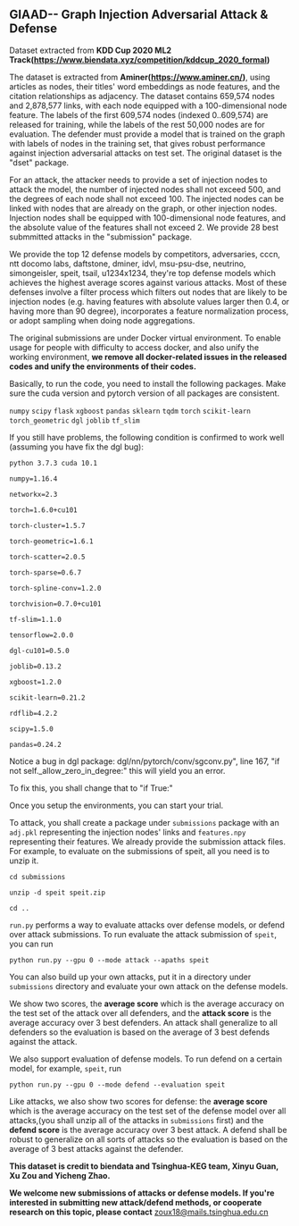 ## GIAAD-- Graph Injection Adversarial Attack & Defense 

Dataset extracted from **KDD Cup 2020 ML2 Track(https://www.biendata.xyz/competition/kddcup_2020_formal)**

The dataset is extracted from **Aminer(https://www.aminer.cn/)**, using articles as nodes, their titles' word embeddings as node features, and the citation relationships as adjacency. The dataset contains 659,574 nodes and 2,878,577 links, with each node equipped with a 100-dimensional node feature. The labels of the first 609,574 nodes (indexed 0..609,574) are released for training, while the labels of the rest 50,000 nodes are for evaluation. The defender must provide a model that is trained on the graph with labels of nodes in the training set, that gives robust performance against injection adversarial attacks on test set. The original dataset is the "dset" package. 

For an attack, the attacker needs to provide a set of injection nodes to attack the model, the number of injected nodes shall not exceed 500, and the degrees of each node shall not exceed 100. The injected nodes can be linked with nodes that are already on the graph, or other injection nodes. Injection nodes shall be equipped with 100-dimensional node features, and the absolute value of the features shall not exceed 2. We provide 28 best submmitted attacks in the "submission" package.

We provide the top 12 defense models by competitors, 
adversaries, cccn, ntt docomo labs, daftstone, dminer, idvl, msu-psu-dse, neutrino, simongeisler, speit, tsail, u1234x1234, they're top defense models which achieves the highest average scores against various attacks. Most of these defenses involve a filter process which filters out nodes that are likely to be injection nodes (e.g. having features with absolute values larger then 0.4, or having more than 90 degree), incorporates a feature normalization process, or adopt sampling when doing node aggregations. 

The original submissions are under Docker virtual environment.  To enable usage for people with difficulty to access docker, and also unify the working environment, **we remove all docker-related issues in the released codes and unify the environments of their codes.**

Basically, to run the code, you need to install the following packages. Make sure the cuda version and pytorch version of all packages are consistent. 

``numpy``
``scipy``
``flask``
``xgboost``
``pandas``
``sklearn``
``tqdm``
``torch``
``scikit-learn``
``torch_geometric``
``dgl``
``joblib``
``tf_slim``


If you still have problems, the following condition is confirmed to work well (assuming you have fix the dgl bug):

``python 3.7.3 cuda 10.1``

``numpy=1.16.4``

``networkx=2.3``

``torch=1.6.0+cu101``

``torch-cluster=1.5.7``

``torch-geometric=1.6.1``

``torch-scatter=2.0.5``

``torch-sparse=0.6.7``

``torch-spline-conv=1.2.0``

``torchvision=0.7.0+cu101``

``tf-slim=1.1.0``

``tensorflow=2.0.0``

``dgl-cu101=0.5.0``

``joblib=0.13.2``

``xgboost=1.2.0``

``scikit-learn=0.21.2``

``rdflib=4.2.2``

``scipy=1.5.0``

``pandas=0.24.2``

Notice a bug in dgl package:
dgl/nn/pytorch/conv/sgconv.py", line 167, 
    "if not self._allow_zero_in_degree:" this will yield you an error. 
    
To fix this, you shall change that to "if True:" 
    
Once you setup the environments, you can start your trial.

To attack, you shall create a package under ``submissions`` package with an ``adj.pkl`` representing the injection nodes' links and ``features.npy`` representing their features. We already provide the submission attack files. For example, to evaluate on the submissions of speit, all you need is to unzip it.

``cd submissions`` 

``unzip -d speit speit.zip ``

``cd ..``

``run.py`` performs a way to evaluate attacks over defense models, or defend over attack submissions. To run evaluate the attack submission of ``speit``, you can run

``python run.py --gpu 0 --mode attack --apaths speit``

You can also build up your own attacks, put it in a directory under ``submissions`` directory and evaluate your own attack on the defense models.

We show two scores, the **average score** which is the average accuracy on the test set of the attack over all defenders, and the **attack score** is the average accuracy over 3 best defenders. An attack shall generalize to all defenders so the evaluation is based on the average of 3 best defends against the attack. 

We also support evaluation of defense models. To run defend on a certain model, for example, ``speit``, run 

``python run.py --gpu 0 --mode defend --evaluation speit``

Like attacks, we also show two scores for defense: the **average score** which is the average accuracy on the test set of the defense model over all attacks,(you shall unzip all of the attacks in ``submissions`` first) and the **defend score**  is the average accuracy over 3 best attack. A defend shall be robust to generalize on all sorts of attacks so the evaluation is based on the average of 3 best attacks against the defender.

**This dataset is credit to biendata and Tsinghua-KEG team, Xinyu Guan, Xu Zou and Yicheng Zhao.**

**We welcome new submissions of attacks or defense models. If you're interested in submitting new attack/defend methods, or cooperate research on this topic, please contact** zoux18@mails.tsinghua.edu.cn 
